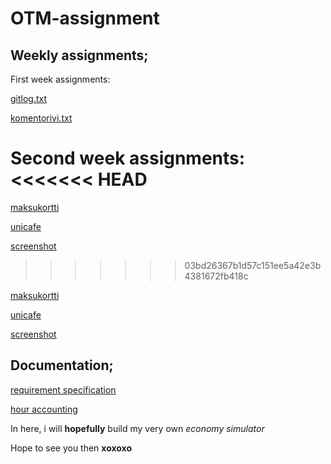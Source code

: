 # OTM-assignment

## Weekly assignments;

First week assignments:
 
[gitlog.txt](https://github.com/TerriFin/otm-harjoitustyo/blob/master/laskarit/viikko1/gitlog.txt)

[komentorivi.txt](https://github.com/TerriFin/otm-harjoitustyo/blob/master/laskarit/viikko1/komentorivi.txt)

Second week assignments:
<<<<<<< HEAD
=======

[maksukortti](https://github.com/TerriFin/otm-harjoitustyo/tree/master/laskarit/viikko2/Maksukortti)

[unicafe](https://github.com/TerriFin/otm-harjoitustyo/tree/master/laskarit/viikko2/Unicafe)

[screenshot](https://github.com/TerriFin/otm-harjoitustyo/blob/master/laskarit/viikko2/Screen%20Shot%202018-03-25%20at%203.50.30%20PM.png)
>>>>>>> 03bd26367b1d57c151ee5a42e3b4381672fb418c

[maksukortti](https://github.com/TerriFin/otm-harjoitustyo/tree/master/laskarit/viikko2/Maksukortti)

[unicafe](https://github.com/TerriFin/otm-harjoitustyo/tree/master/laskarit/viikko2/Unicafe)

[screenshot](https://github.com/TerriFin/otm-harjoitustyo/blob/master/laskarit/viikko2/Screen%20Shot%202018-03-25%20at%203.50.30%20PM.png)

## Documentation;

[requirement specification](https://github.com/TerriFin/otm-harjoitustyo/blob/master/documentation/requirement_specification.md)

[hour accounting](https://github.com/TerriFin/otm-harjoitustyo/blob/master/documentation/hour_accounting.md)

In here, i will **hopefully** build my very own *economy simulator*

Hope to see you then **xoxoxo**
